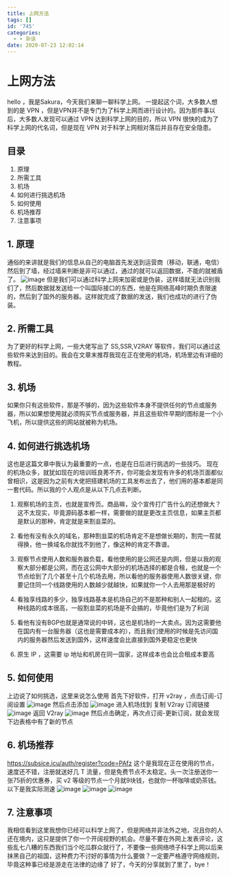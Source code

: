 ```yaml
---
title: 上网方法
tags: []
id: '745'
categories:
  - - 杂谈
date: 2020-07-23 12:02:14
---
```


# 上网方法

hello ，我是Sakura，今天我们来聊一聊科学上网。 一提起这个词，大多数人想到的是 VPN ，但是VPN并不是专门为了科学上网而进行设计的。因为那件事以后，大多数人发现可以通过 VPN 达到科学上网的目的，所以 VPN 很快的成为了科学上网的代名词，但是现在 VPN 对于科学上网相对落后并且存在安全隐患。

## 目录

1.  原理
2.  所需工具
3.  机场
4.  如何进行挑选机场
5.  如何使用
6.  机场推荐
7.  注意事项

## 1\. 原理

通俗的来讲就是我们的信息从自己的电脑首先发送到运营商（移动，联通，电信）然后到了墙，经过墙来判断是非可以通过，通过的就可以返回数据，不能的就被盾了。 ![image](https://images-aiyc-1301641396.cos.ap-guangzhou.myqcloud.com/20200723112354.png) 但是我们可以通过科学上网来加密或是伪装，这样墙就无法识别我们了，然后数据就发送给一个叫国际接口的东西，他是在网络高峰时期负责限速的，然后到了国外的服务器。这样就完成了数据的发送，我们也成功的进行了伪装。

## 2\. 所需工具

为了更好的科学上网，一些大佬写出了 SS,SSR,V2RAY 等软件，我们可以通过这些软件来达到目的。我会在文章末推荐我现在正在使用的机场，机场里边有详细的教程。

## 3\. 机场

如果你只有这些软件，那是不够的，因为这些软件本身不提供任何的节点或服务器，所以如果想使用就必须购买节点或服务器，并且这些软件早期的图标是一个小飞机，所以提供这些的网站就被称为机场。

## 4\. 如何进行挑选机场

这也是这篇文章中我认为最重要的一点，也是在日后进行挑选的一些技巧。 现在的机场众多，就犹如现在的培训班良莠不齐，你可能会发现有许多的机场页面都似曾相识，这是因为之前有大佬把搭建机场的工具发布出去了，他们用的基本都是同一套代码。所以我的个人观点是从以下几点去判断。

1.  观察机场的主页，也就是宣传页。商品嘛，没个宣传打广告什么的还想做大？这不太现实，毕竟源码基本都一样，需要做的就是更改主页信息，如果主页都是默认的那种，肯定就是来割韭菜的。
    
2.  看他有没有永久的域名，那种割韭菜的机场肯定不是想做长期的，割完一茬就得换，他一换域名你就找不到他了，像这种的肯定不靠谱。
    
3.  观察节点使用人数和服务器负载，看他使用的是公网还是内网，但是以我的观察大部分都是公网，而在这公网中大部分的机场选择的都是合租，也就是一个节点给到了几个甚至十几个机场去用，所以看他的服务器使用人数很关键，你要记住同一个线路使用的人数越少就越快，如果就你一个人去用那是极好的
    
4.  看独享线路的多少，独享线路基本是机场自己的不是那种和别人一起租的。这种线路的成本很高，一般割韭菜的机场是不会搞的，毕竟他们是为了利润
    
5.  看他有没有BGP也就是通常说的中转，这也是机场的一大卖点。因为这需要他在国内有一台服务器（这也是需要成本的），而且我们使用的时候是先访问国内的服务器然后发送到国外，这样速度会比直接到国外更稳定也更快
    
6.  原生 IP ，这需要 ip 地址和机房在同一国家，这样成本也会比合租成本要高
    

## 5\. 如何使用

上边说了如何挑选，这里来说怎么使用 首先下好软件，打开 v2ray ，点击订阅-订阅设置 ![image](https://images-aiyc-1301641396.cos.ap-guangzhou.myqcloud.com/20200723114812.png) 然后点击添加 ![image](https://images-aiyc-1301641396.cos.ap-guangzhou.myqcloud.com/20200723114816.png) 进入机场找到 复制 V2ray 订阅链接 ![image](https://images-aiyc-1301641396.cos.ap-guangzhou.myqcloud.com/20200723112403.png) 返回 V2ray ![image](https://images-aiyc-1301641396.cos.ap-guangzhou.myqcloud.com/20200723112408.png) 然后点击确定，再次点订阅-更新订阅，就会发现下边表格中有了新的节点

## 6\. 机场推荐

https://subsice.icu/auth/register?code=PAfz 这个是我现在正在使用的节点，速度还不错，注册就送好几 T 流量，但是免费节点不太稳定。头一次注册送你一张75折的优惠券，买 v2 等级的节点一个月就9块钱，也就你一杯咖啡或奶茶钱。 以下是我实际测速 ![image](https://images-aiyc-1301641396.cos.ap-guangzhou.myqcloud.com/20200723112520.png) ![image](https://images-aiyc-1301641396.cos.ap-guangzhou.myqcloud.com/20200723112537.png) ![image](https://images-aiyc-1301641396.cos.ap-guangzhou.myqcloud.com/20200723112615.png)

## 7\. 注意事项

我相信看到这里我想你已经可以科学上网了，但是网络并非法外之地，况且你的人还在境内，这只是提供了你一个开阔视野的机会。尽量不要在外网上发表评论，这些乱七八糟的东西我们当个吃瓜群众就行了，不要像一些网络喷子科学上网以后来抹黑自己的祖国，这种费力不讨好的事情为什么要做？一定要严格遵守网络规则，毕竟这种事已经是游走在法律的边缘了 好了，今天的分享就到了里了，bye！